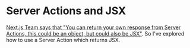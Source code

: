 # Server Actions and JSX

[Next.js Team says that "You can return your own response from Server Actions, this could be an object, but could also be JSX"](https://github.com/vercel/next.js/discussions/54075). So I've explored how to use a Server Action which returns JSX.
